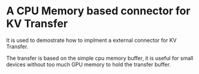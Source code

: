 # A CPU Memory based connector for KV Transfer

It is used to demostrate how to implment a external connector for KV Transfer.

The transfer is based on the simple cpu memory buffer, it is useful for small devices without too much GPU memory to hold the transfer buffer.